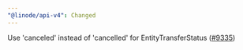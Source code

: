 ```yaml
---
"@linode/api-v4": Changed
---
```


Use 'canceled' instead of 'cancelled' for EntityTransferStatus ([#9335](https://github.com/linode/manager/pull/9335))
